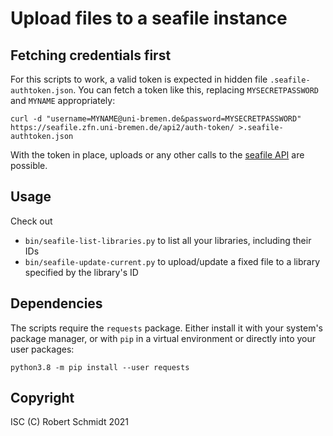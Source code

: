 # Upload files to a seafile instance

## Fetching credentials first

For this scripts to work, a valid token is expected in hidden file
`.seafile-authtoken.json`.
You can fetch a token like this, replacing `MYSECRETPASSWORD` and `MYNAME`
appropriately:

```
curl -d "username=MYNAME@uni-bremen.de&password=MYSECRETPASSWORD" https://seafile.zfn.uni-bremen.de/api2/auth-token/ >.seafile-authtoken.json
```

With the token in place, uploads or any other calls to the
[seafile API](https://download.seafile.com/published/web-api/v2.1)
are possible.

## Usage

Check out 

- `bin/seafile-list-libraries.py` to list all your libraries, including their
  IDs
- `bin/seafile-update-current.py` to upload/update a fixed file to a library
  specified by the library's ID

## Dependencies

The scripts require the `requests` package.
Either install it with your system's package manager, or with `pip` in a
virtual environment or directly into your user packages:

```
python3.8 -m pip install --user requests
```

## Copyright
ISC (C) Robert Schmidt 2021

